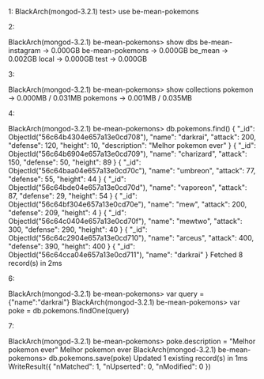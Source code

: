 1:
BlackArch(mongod-3.2.1) test> use be-mean-pokemons

2:

BlackArch(mongod-3.2.1) be-mean-pokemons> show dbs
be-mean-instagram → 0.000GB
be-mean-pokemons  → 0.000GB
be_mean           → 0.002GB
local             → 0.000GB
test              → 0.000GB

3:

BlackArch(mongod-3.2.1) be-mean-pokemons> show collections
pokemon  → 0.000MB / 0.031MB
pokemons → 0.001MB / 0.035MB

4:

BlackArch(mongod-3.2.1) be-mean-pokemons> db.pokemons.find()
{
      "_id": ObjectId("56c64b4304e657a13e0cd708"),
        "name": "darkrai",
          "attack": 200,
            "defense": 120,
              "height": 10,
                "description": "Melhor pokemon ever"
}
{
      "_id": ObjectId("56c64b6904e657a13e0cd709"),
        "name": "charizard",
          "attack": 150,
            "defense": 50,
              "height": 89
}
{
      "_id": ObjectId("56c64baa04e657a13e0cd70c"),
        "name": "umbreon",
          "attack": 77,
            "defense": 55,
              "height": 44
}
{
      "_id": ObjectId("56c64bde04e657a13e0cd70d"),
        "name": "vaporeon",
          "attack": 87,
            "defense": 29,
              "height": 54
}
{
      "_id": ObjectId("56c64bf304e657a13e0cd70e"),
        "name": "mew",
          "attack": 200,
            "defense": 209,
              "height": 4
}
{
      "_id": ObjectId("56c64c0404e657a13e0cd70f"),
        "name": "mewtwo",
          "attack": 300,
            "defense": 290,
              "height": 40
}
{
      "_id": ObjectId("56c64c2904e657a13e0cd710"),
        "name": "arceus",
          "attack": 400,
            "defense": 390,
              "height": 400
}
{
      "_id": ObjectId("56c64cca04e657a13e0cd711"),
        "name": "darkrai"
}
Fetched 8 record(s) in 2ms

6:

BlackArch(mongod-3.2.1) be-mean-pokemons> var query = {"name":"darkrai"}
BlackArch(mongod-3.2.1) be-mean-pokemons> var poke = db.pokemons.findOne(query)

7:

BlackArch(mongod-3.2.1) be-mean-pokemons> poke.description = "Melhor pokemon ever"
Melhor pokemon ever
BlackArch(mongod-3.2.1) be-mean-pokemons> db.pokemons.save(poke)
Updated 1 existing record(s) in 1ms
WriteResult({
      "nMatched": 1,
        "nUpserted": 0,
          "nModified": 0
})

